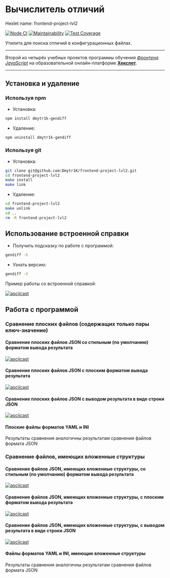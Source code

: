 # Вычислитель отличий

Hexlet name: frontend-project-lvl2

[![Node CI](https://github.com/Dmytr1K/frontend-project-lvl2/workflows/Node%20CI/badge.svg)](https://github.com/Dmytr1K/frontend-project-lvl2/actions)
[![Maintainability](https://api.codeclimate.com/v1/badges/12f5f8da35f09a7cda82/maintainability)](https://codeclimate.com/github/Dmytr1K/frontend-project-lvl2/maintainability)
[![Test Coverage](https://api.codeclimate.com/v1/badges/12f5f8da35f09a7cda82/test_coverage)](https://codeclimate.com/github/Dmytr1K/frontend-project-lvl2/test_coverage)

Утилита для поиска отличий в конфигурационных файлах.

***

Второй из четырёх учебных проектов программы обучения [*Фронтенд JavaScript*](https://ru.hexlet.io/professions/frontend) на образовательной онлайн-платформе [**Хекслет**](https://ru.hexlet.io/pages/about).

***

## Установка и удаление

### Используя npm

- Установка:

```sh
npm install dmytr1k-gendiff
```

- Удаление:

```sh
npm uninstall dmytr1k-gendiff
```

### Используя git

- Установка:

```sh
git clone git@github.com:Dmytr1K/frontend-project-lvl2.git
cd frontend-project-lvl2
make install
make link
```

- Удаление:

```sh
cd frontend-project-lvl2
make unlink
cd ..
rm -R frontend-project-lvl2
```

## Использование встроенной справки

- Получить подсказку по работе с программой:

```sh
gendiff -h
```

- Узнать версию:

```sh
gendiff -V
```

Пример работы со встроенной справкой:

[![asciicast](https://asciinema.org/a/349958.svg)](https://asciinema.org/a/349958)

## Работа с программой

### Сравнение плоских файлов (содержащих только пары ключ-значение)

#### Сравнение плоских файлов JSON со стильным (по умолчанию) форматом вывода результата

[![asciicast](https://asciinema.org/a/349980.svg)](https://asciinema.org/a/349980)

#### Сравнение плоских файлов JSON с плоским форматом вывода результата

[![asciicast](https://asciinema.org/a/349978.svg)](https://asciinema.org/a/349978)

#### Сравнение плоских файлов JSON с выводом результата в виде строки JSON

[![asciicast](https://asciinema.org/a/349979.svg)](https://asciinema.org/a/349979)

#### Плоские файлы форматов YAML и INI

Результаты сравнения аналогичны результатам сравнения файлов формата JSON

### Сравнение файлов, имеющих вложенные структуры

#### Сравнение файлов JSON, имеющих вложенные структуры, со стильным (по умолчанию) форматом вывода результата

[![asciicast](https://asciinema.org/a/349981.svg)](https://asciinema.org/a/349981)

#### Сравнение файлов JSON, имеющих вложенные структуры, с плоским форматом вывода результата

[![asciicast](https://asciinema.org/a/349982.svg)](https://asciinema.org/a/349982)

#### Сравнение файлов JSON, имеющих вложенные структуры, с выводом результата в виде строки JSON

[![asciicast](https://asciinema.org/a/349983.svg)](https://asciinema.org/a/349983)

#### Файлы форматов YAML и INI, имеющие вложенные структуры

Результаты сравнения аналогичны результатам сравнения файлов формата JSON
